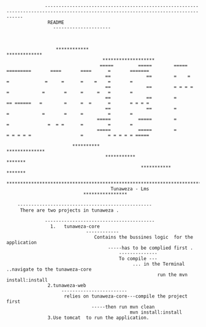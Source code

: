                      
                     
                     
                     
                  ------------------------------------------------------------------------------------------------------------------------------------
                   README 
                     ---------------------   
                     
                     
                     
                      ************                                      *************
                                       *******************
                                      =====         =====        =====      =========       ====       ====      =       =======
                                        ==             ==        =    =     =             =     =      =    =    =       =
                                        ==             ==        = = = =    =            =       =     =     =   =       =
                                        ==             ==        =          == ======   =        =     =  =      =       = = = =
                                        ==             ==        =          =            =       =     =         =       =
                                     =====          =====        =          =              =  = =      =         =       =
                                     =====          =====        =          = = = = =                  =         = = = = = =====
                                     
                            **********                                             **************
                                        ***********                                           *******
                                                     ***********                                    *******
                      *******************************************************************************************************************
                                          Tunaweza - Lms
                                ****************
                                
        -------------------------------------------------
         There are two projects in tunaweza .
                  
                  ----------------------------------------
                    1.   tunaweza-core  
                                 ------------
                                    Contains the bussines logic  for the application 
                                         -----has to be complied first .
                                             --------------
                                             To compile ---
                                                  ... in the Terminal ..navigate to the tunaweza-core
                                                           run the mvn install:install
                   2.tunaweza-web
                        ------------------------
                         relies on tunaweza-core---compile the project first
                                   -----then run mvn clean
                                                 mvn install:install 
                   3.Use tomcat  to run the application.                         
                                
                                
                                                               
